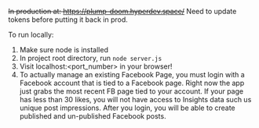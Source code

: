 ~~In production at: https://plump-doom.hyperdev.space/~~
Need to update tokens before putting it back in prod.

To run locally:

1. Make sure node is installed
2. In project root directory, run `node server.js`
3. Visit localhost:<port_number> in your browser!
4. To actually manage an existing Facebook Page, you must login with a Facebook account that is tied to a Facebook page. Right now the app just grabs the most recent FB page tied to your account. If your page has less than 30 likes, you will not have access to Insights data such us unique post impressions. After you login, you will be able to create published and un-published Facebook posts.

